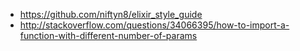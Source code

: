 - https://github.com/niftyn8/elixir_style_guide
- http://stackoverflow.com/questions/34066395/how-to-import-a-function-with-different-number-of-params
